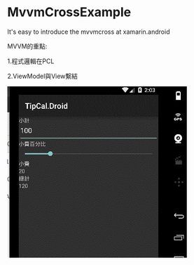 # MvvmCrossExample


It's easy to introduce the mvvmcross at xamarin.android 

MVVM的重點:

 1.程式邏輯在PCL
 
 2.ViewModel與View繫結

![alt tag](https://github.com/eggeggss/MvvmCrossExample/blob/master/mvvmcross.gif)





